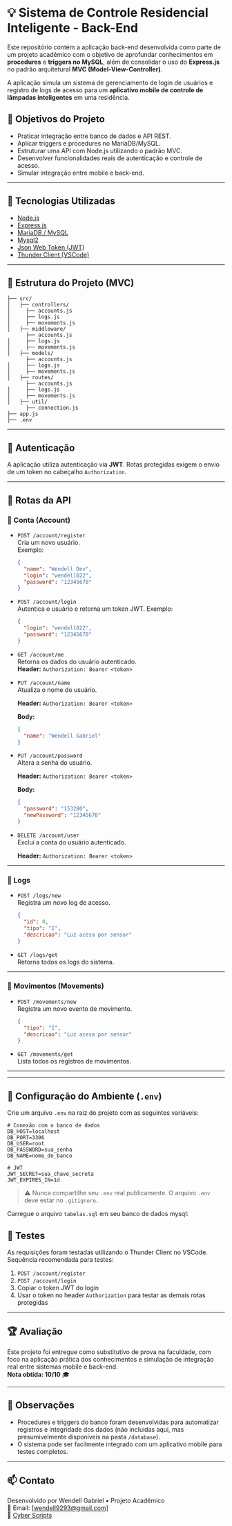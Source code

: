 
# 💡 Sistema de Controle Residencial Inteligente - Back-End

Este repositório contém a aplicação back-end desenvolvida como parte de um projeto acadêmico com o objetivo de aprofundar conhecimentos em **procedures** e **triggers no MySQL**, além de consolidar o uso do **Express.js** no padrão arquitetural **MVC (Model-View-Controller)**.

A aplicação simula um sistema de gerenciamento de login de usuários e registro de logs de acesso para um **aplicativo mobile de controle de lâmpadas inteligentes** em uma residência.

## 🎯 Objetivos do Projeto

- Praticar integração entre banco de dados e API REST.
- Aplicar triggers e procedures no MariaDB/MySQL.
- Estruturar uma API com Node.js utilizando o padrão MVC.
- Desenvolver funcionalidades reais de autenticação e controle de acesso.
- Simular integração entre mobile e back-end.

---

## 🚀 Tecnologias Utilizadas

- [Node.js](https://nodejs.org/)
- [Express.js](https://expressjs.com/)
- [MariaDB / MySQL](https://mariadb.org/)
- [Mysql2](https://www.npmjs.com/package/mysql2)
- [Json Web Token (JWT)](https://jwt.io/)
- [Thunder Client (VSCode)](https://www.thunderclient.com/)

---

## 📁 Estrutura do Projeto (MVC)

```
├── src/
│   ├── controllers/
│     ├── accounts.js
│     ├── logs.js
│     ├── movements.js
│   ├── middleware/
      ├── accounts.js
│     ├── logs.js
│     ├── movements.js
│   ├── models/
      ├── accounts.js
│     ├── logs.js
│     ├── movements.js
│   ├── routes/
      ├── accounts.js
│     ├── logs.js
│     ├── movements.js
│   ├── util/
      ├── connection.js
├── app.js
├── .env
```

---

## 🔐 Autenticação

A aplicação utiliza autenticação via **JWT**. Rotas protegidas exigem o envio de um token no cabeçalho `Authorization`.

---

## 📌 Rotas da API

### 👤 Conta (Account)

- `POST /account/register`  
  Cria um novo usuário.  
  Exemplo:
  ```json
  {
    "name": "Wendell Dev",
    "login": "wendell022",
    "password": "12345678"
  }
  ```

- `POST /account/login`  
  Autentica o usuário e retorna um token JWT.
  Exemplo:
  ```json
  {
    "login": "wendell022",
    "password": "12345678"
  }
  ```

- `GET /account/me`  
  Retorna os dados do usuário autenticado.  
  **Header:** `Authorization: Bearer <token>`

- `PUT /account/name`  
  Atualiza o nome do usuário.  

  **Header:** `Authorization: Bearer <token>`

  **Body:**
  ```json
  {
    "name": "Wendell Gabriel"
  }
  ```

- `PUT /account/password`  
  Altera a senha do usuário.  

  **Header:** `Authorization: Bearer <token>`

  **Body:**
  ```json
  {
    "password": "153280",
    "newPassword": "12345678"
  }
  ```

- `DELETE /account/user`  
  Exclui a conta do usuário autenticado.

  **Header:** `Authorization: Bearer <token>`

---

### 📝 Logs

- `POST /logs/new`  
  Registra um novo log de acesso.
  ```json
  {
    "id": 0,
    "tipo": "I",
    "descricao": "Luz acesa por sensor"
  }
  ```

- `GET /logs/get`  
  Retorna todos os logs do sistema.

---

### 🚶 Movimentos (Movements)

- `POST /movements/new`  
  Registra um novo evento de movimento.
  ```json
  {
    "tipo": "I",
    "descricao": "Luz acesa por sensor"
  }
  ```

- `GET /movements/get`  
  Lista todos os registros de movimentos.

---


---

## 🔧 Configuração do Ambiente (`.env`)

Crie um arquivo `.env` na raiz do projeto com as seguintes variáveis:

```env
# Conexão com o banco de dados
DB_HOST=localhost
DB_PORT=3306
DB_USER=root
DB_PASSWORD=sua_senha
DB_NAME=nome_do_banco

# JWT
JWT_SECRET=sua_chave_secreta
JWT_EXPIRES_IN=1d
```

> ⚠️ Nunca compartilhe seu `.env` real publicamente. O arquivo `.env` deve estar no `.gitignore`.

Carregue o arquivo `tabelas.sql` em seu banco de dados mysql:

## 🧪 Testes

As requisições foram testadas utilizando o Thunder Client no VSCode.  
Sequência recomendada para testes:

1. `POST /account/register`
2. `POST /account/login`
3. Copiar o token JWT do login
4. Usar o token no header `Authorization` para testar as demais rotas protegidas

---

## 🏆 Avaliação

Este projeto foi entregue como substitutivo de prova na faculdade, com foco na aplicação prática dos conhecimentos e simulação de integração real entre sistemas mobile e back-end.  
**Nota obtida: 10/10** 🎓

---

## 📌 Observações

- Procedures e triggers do banco foram desenvolvidas para automatizar registros e integridade dos dados (não incluídas aqui, mas presumivelmente disponíveis na pasta `/database`).
- O sistema pode ser facilmente integrado com um aplicativo mobile para testes completos.

---

## 📫 Contato

Desenvolvido por Wendell Gabriel • Projeto Acadêmico  
📧 Email: [wendell9293@gmail.com]  
🛒 [Cyber Scripts](https://www.cyberscripts.com.br/)
